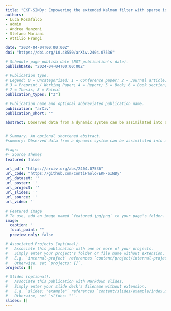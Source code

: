 ```yaml
---
title: "EKF-SINDy: Empowering the extended Kalman filter with sparse identification of nonlinear dynamics"
authors:
- Luca Rosafalco
- admin
- Andrea Manzoni
- Stefano Mariani
- Attilio Frangi

date: "2024-04-04T00:00:00Z"
doi: "https://doi.org/10.48550/arXiv.2404.07536"

# Schedule page publish date (NOT publication's date).
publishDate: "2024-04-04T00:00:00Z"

# Publication type.
# Legend: 0 = Uncategorized; 1 = Conference paper; 2 = Journal article;
# 3 = Preprint / Working Paper; 4 = Report; 5 = Book; 6 = Book section;
# 7 = Thesis; 8 = Patent
publication_types: ["3"]

# Publication name and optional abbreviated publication name.
publication: "arXiv"
publication_short: ""

abstract: Observed data from a dynamic system can be assimilated into a predictive model by means of Kalman filters. Nonlinear extensions of the Kalman filter, such as the Extended Kalman Filter (EKF), are required to enable the joint estimation of (possibly nonlinear) system dynamics and of input parameters. To construct the evolution model used in the prediction phase of the EKF, we propose to rely on the Sparse Identification of Nonlinear Dynamics (SINDy). The numerical integration of a SINDy model leads to great computational savings compared to alternate strategies based on, e.g., finite elements. Indeed, SINDy allows for the immediate definition of the Jacobian matrices required by the EKF to identify system dynamics and properties, a derivation that is usually extremely involved with physical models. As a result, combining the EKF with SINDy provides a computationally efficient, easy-to-apply approach for the identification of nonlinear systems, capable of robust operation even outside the range of training of SINDy. To demonstrate the potential of the approach, we address the identification of a linear non-autonomous system consisting of a shear building model excited by real seismograms, and the identification of a partially observed nonlinear system. The challenge arising from applying SINDy when the system state is not accessible has been relieved by means of time-delay embedding. The great accuracy and the small uncertainty associated with the state identification, where the state has been augmented to include system properties, underscores the great potential of the proposed strategy, paving the way for the development of predictive digital twins in different fields.


# Summary. An optional shortened abstract.
#summary: Observed data from a dynamic system can be assimilated into a predictive model by means of Kalman filters. Nonlinear extensions of the Kalman filter, such as the Extended Kalman Filter (EKF), are required to enable the joint estimation of (possibly nonlinear) system dynamics and of input parameters. To construct the evolution model used in the prediction phase of the EKF, we propose to rely on the Sparse Identification of Nonlinear Dynamics (SINDy). The numerical integration of a SINDy model leads to great computational savings compared to alternate strategies based on, e.g., finite elements. Indeed, SINDy allows for the immediate definition of the Jacobian matrices required by the EKF to identify system dynamics and properties, a derivation that is usually extremely involved with physical models. As a result, combining the EKF with SINDy provides a computationally efficient, easy-to-apply approach for the identification of nonlinear systems, capable of robust operation even outside the range of training of SINDy. To demonstrate the potential of the approach, we address the identification of a linear non-autonomous system consisting of a shear building model excited by real seismograms, and the identification of a partially observed nonlinear system. The challenge arising from applying SINDy when the system state is not accessible has been relieved by means of time-delay embedding. The great accuracy and the small uncertainty associated with the state identification, where the state has been augmented to include system properties, underscores the great potential of the proposed strategy, paving the way for the development of predictive digital twins in different fields.

#tags:
#- Source Themes
featured: false

url_pdf: "https://arxiv.org/abs/2404.07536"
url_code: "https://github.com/ContiPaolo/EKF-SINDy"
url_dataset: ''
url_poster: ''
url_project: ''
url_slides: ''
url_source: ''
url_video: ''

# Featured image
# To use, add an image named `featured.jpg/png` to your page's folder. 
image:
  caption: ''
  focal_point: ""
  preview_only: false

# Associated Projects (optional).
#   Associate this publication with one or more of your projects.
#   Simply enter your project's folder or file name without extension.
#   E.g. `internal-project` references `content/project/internal-project/index.md`.
#   Otherwise, set `projects: []`.
projects: []

# Slides (optional).
#   Associate this publication with Markdown slides.
#   Simply enter your slide deck's filename without extension.
#   E.g. `slides: "example"` references `content/slides/example/index.md`.
#   Otherwise, set `slides: ""`.
slides: []
---
```

